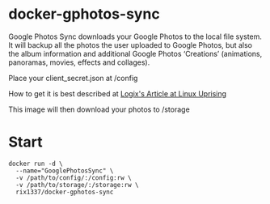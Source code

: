 # docker-gphotos-sync

Google Photos Sync downloads your Google Photos to the local file system.
It will backup all the photos the user uploaded to Google Photos, but also
the album information and additional Google Photos ‘Creations’ (animations, panoramas, movies, effects and collages).

Place your client_secret.json at /config

How to get it is best described at [Logix's Article at Linux Uprising](https://www.linuxuprising.com/2019/06/how-to-backup-google-photos-to-your.html)

This image will then download your photos to /storage

# Start

```
docker run -d \
  --name="GooglePhotosSync" \
  -v /path/to/config/:/config:rw \
  -v /path/to/storage/:/storage:rw \
  rix1337/docker-gphotos-sync
  ```
